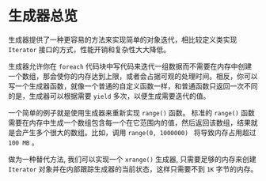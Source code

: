 # 生成器总览

生成器提供了一种更容易的方法来实现简单的对象迭代，相比较定义类实现 `Iterator` 接口的方式，性能开销和复杂性大大降低。

生成器允许你在 `foreach` 代码块中写代码来迭代一组数据而不需要在内存中创建一个数组，那会使你的内存达到上限，或者会占据可观的处理时间。相反，你可以写一个生成器函数，就像一个普通的自定义函数一样，和普通函数只返回一次不同的是，生成器可以根据需要 `yield` 多次，以便生成需要迭代的值。

一个简单的例子就是使用生成器来重新实现 `range()` 函数。 标准的 `range()` 函数需要在内存中生成一个数组包含每一个在它范围内的值，然后返回该数组，结果就是会产生多个很大的数组。比如，调用 `range(0, 1000000) ` 将导致内存占用超过 `100 MB` 。

做为一种替代方法, 我们可以实现一个 `xrange()` 生成器, 只需要足够的内存来创建 `Iterator` 对象并在内部跟踪生成器的当前状态，这样只需要不到 `1K` 字节的内存。

